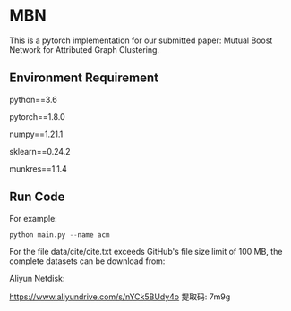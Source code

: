 # MBN
This is a pytorch implementation for our submitted paper: Mutual Boost Network for Attributed Graph Clustering.

## Environment Requirement

python==3.6

pytorch==1.8.0

numpy==1.21.1

sklearn==0.24.2

munkres==1.1.4

## Run Code
For example: 
```python
python main.py --name acm
```
For the file data/cite/cite.txt exceeds GitHub's file size limit of 100 MB, the complete datasets can be download from: 

Aliyun Netdisk:

https://www.aliyundrive.com/s/nYCk5BUdy4o 提取码: 7m9g
